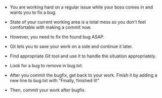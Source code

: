 - You are working hard on a regular issue while your boss comes in and wants you to fix a bug. 

- State of your current working area is a total mess so you don't feel comfortable with making a commit now. 

- However, you need to fix the found bug ASAP.

- Git lets you to save your work on a side and continue it later. 

- Find appropriate Git tool and use it to handle the situation appropriately.

- Look for a bug to remove in bug.txt.

- After you commit the bugfix, get back to your work. Finish it by adding a new line to bug.txt with "Finally, finished it!"

- Then, commit your work after bugfix.